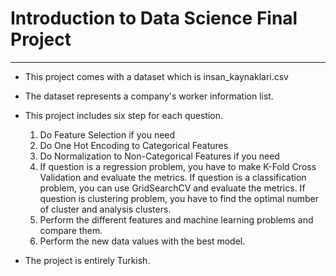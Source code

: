 # Introduction to Data Science Final Project
___

* This project comes with a dataset which is insan_kaynaklari.csv
* The dataset represents a company's worker information list.
* This project includes six step for each question.
  1. Do Feature Selection if you need
  2. Do One Hot Encoding to Categorical Features
  3. Do Normalization to Non-Categorical Features if you need
  4. If question is a regression problem, you have to make K-Fold Cross Validation and evaluate the metrics. If question is a classification problem, you can use GridSearchCV and evaluate the metrics. If question is clustering problem, you have to find the optimal number of cluster and analysis clusters.
  5. Perform the different features and machine learning problems and compare them.
  6. Perform the new data values with the best model.

* The project is entirely Turkish.